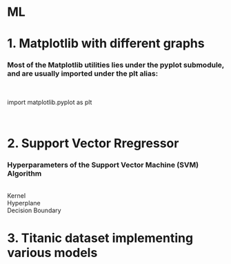 # ML
<h1>1. Matplotlib with different graphs</h1>
<h3>Most of the Matplotlib utilities lies under the pyplot submodule, and are usually imported under the plt alias:</h3>
<br> <p>import matplotlib.pyplot as plt</p>
<br>
<h1>2. Support Vector Rregressor</h1>
<h3>Hyperparameters of the Support Vector Machine (SVM) Algorithm</h3><br>Kernel<br>Hyperplane<br>Decision Boundary
<h1>3. Titanic dataset implementing various models</h1>


